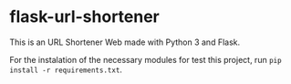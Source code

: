 # flask-url-shortener
This is an URL Shortener Web made with Python 3 and Flask.

For the instalation of the necessary modules for test this project, run `pip install -r requirements.txt`.
